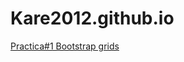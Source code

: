 # Kare2012.github.io
<a href="https://kare2012.github.io/BootstrapNew/Practica1Bootstrapgrids.html">Practica#1 Bootstrap grids</a><br>
